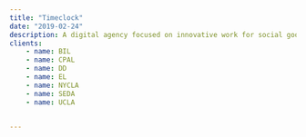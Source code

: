 ```yaml
---
title: "Timeclock"
date: "2019-02-24"
description: A digital agency focused on innovative work for social good. We partner with universities, nonprofits, authors, and others to maximize their public impact, and we have special experience in translating academic concepts and datasets to the general public via engaging human-centered design, copy, and data visualization.
clients:
    - name: BIL
    - name: CPAL
    - name: DD
    - name: EL
    - name: NYCLA
    - name: SEDA
    - name: UCLA
    

---
```


